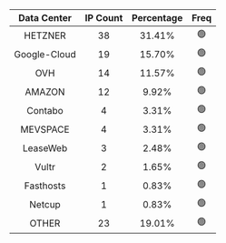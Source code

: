 | Data Center | IP Count | Percentage | Freq |
|:------------:|:--------:|:-----------:|:-----:|
| HETZNER | 38 | 31.41% | 🟢 |
| Google-Cloud | 19 | 15.70% | 🟢 |
| OVH | 14 | 11.57% | 🟢 |
| AMAZON | 12 | 9.92% | 🟢 |
| Contabo | 4 | 3.31% | 🟢 |
| MEVSPACE | 4 | 3.31% | 🟢 |
| LeaseWeb | 3 | 2.48% | 🟢 |
| Vultr | 2 | 1.65% | 🟢 |
| Fasthosts | 1 | 0.83% | 🟢 |
| Netcup | 1 | 0.83% | 🟢 |
| OTHER | 23 | 19.01% | 🟢 |